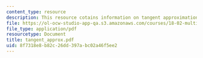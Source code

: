 ```yaml
---
content_type: resource
description: This resource cotains information on tangent approximation.
file: https://ol-ocw-studio-app-qa.s3.amazonaws.com/courses/18-02-multivariable-calculus-spring-2006/8f7318e8b82c26dd397abc02a46f5ee2_tangent_approx.pdf
file_type: application/pdf
resourcetype: Document
title: tangent_approx.pdf
uid: 8f7318e8-b82c-26dd-397a-bc02a46f5ee2
---
```

